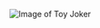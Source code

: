 ![Image of Toy Joker](https://images.unsplash.com/photo-1570805140270-9d3ce9325319?ixlib=rb-1.2.1&auto=format&fit=crop&w=699&h=699)
